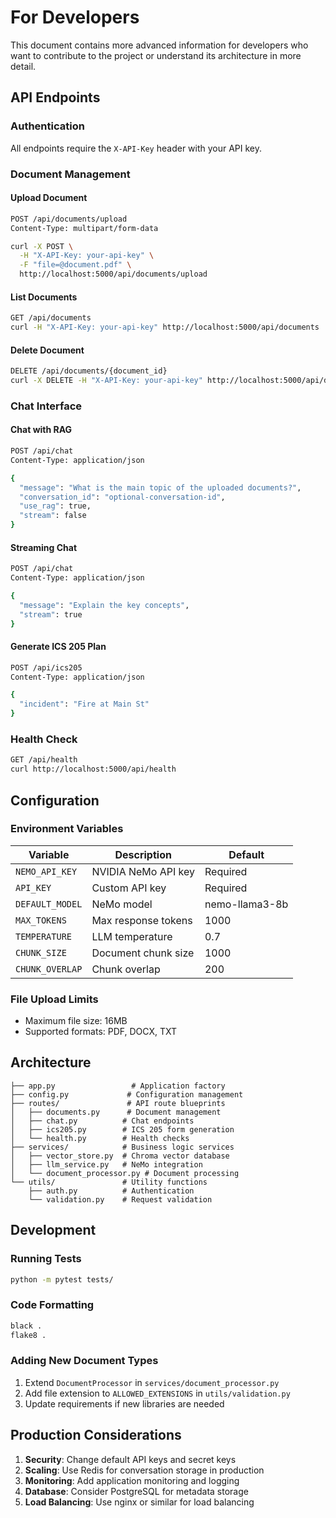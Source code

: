 # For Developers

This document contains more advanced information for developers who want to contribute to the project or understand its architecture in more detail.

## API Endpoints

### Authentication
All endpoints require the `X-API-Key` header with your API key.

### Document Management

#### Upload Document
```bash
POST /api/documents/upload
Content-Type: multipart/form-data

curl -X POST \
  -H "X-API-Key: your-api-key" \
  -F "file=@document.pdf" \
  http://localhost:5000/api/documents/upload
```

#### List Documents
```bash
GET /api/documents
curl -H "X-API-Key: your-api-key" http://localhost:5000/api/documents
```

#### Delete Document
```bash
DELETE /api/documents/{document_id}
curl -X DELETE -H "X-API-Key: your-api-key" http://localhost:5000/api/documents/{id}
```

### Chat Interface

#### Chat with RAG
```bash
POST /api/chat
Content-Type: application/json

{
  "message": "What is the main topic of the uploaded documents?",
  "conversation_id": "optional-conversation-id",
  "use_rag": true,
  "stream": false
}
```

#### Streaming Chat
```bash
POST /api/chat
Content-Type: application/json

{
  "message": "Explain the key concepts",
  "stream": true
}
```

#### Generate ICS 205 Plan
```bash
POST /api/ics205
Content-Type: application/json

{
  "incident": "Fire at Main St"
}
```

### Health Check
```bash
GET /api/health
curl http://localhost:5000/api/health
```

## Configuration

### Environment Variables

| Variable | Description | Default |
|----------|-------------|---------|
| `NEMO_API_KEY` | NVIDIA NeMo API key | Required |
| `API_KEY` | Custom API key | Required |
| `DEFAULT_MODEL` | NeMo model | nemo-llama3-8b |
| `MAX_TOKENS` | Max response tokens | 1000 |
| `TEMPERATURE` | LLM temperature | 0.7 |
| `CHUNK_SIZE` | Document chunk size | 1000 |
| `CHUNK_OVERLAP` | Chunk overlap | 200 |

### File Upload Limits
- Maximum file size: 16MB
- Supported formats: PDF, DOCX, TXT

## Architecture

```
├── app.py                 # Application factory
├── config.py             # Configuration management
├── routes/               # API route blueprints
│   ├── documents.py      # Document management
│   ├── chat.py          # Chat endpoints
│   ├── ics205.py        # ICS 205 form generation
│   └── health.py        # Health checks
├── services/            # Business logic services
│   ├── vector_store.py  # Chroma vector database
│   ├── llm_service.py   # NeMo integration
│   └── document_processor.py # Document processing
└── utils/               # Utility functions
    ├── auth.py          # Authentication
    └── validation.py    # Request validation
```

## Development

### Running Tests
```bash
python -m pytest tests/
```

### Code Formatting
```bash
black .
flake8 .
```

### Adding New Document Types
1. Extend `DocumentProcessor` in `services/document_processor.py`
2. Add file extension to `ALLOWED_EXTENSIONS` in `utils/validation.py`
3. Update requirements if new libraries are needed

## Production Considerations

1. **Security**: Change default API keys and secret keys
2. **Scaling**: Use Redis for conversation storage in production
3. **Monitoring**: Add application monitoring and logging
4. **Database**: Consider PostgreSQL for metadata storage
5. **Load Balancing**: Use nginx or similar for load balancing

```